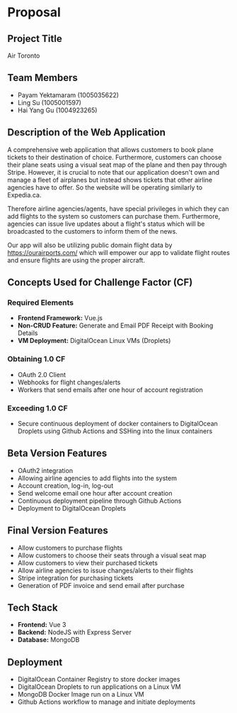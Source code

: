 # Proposal 

## Project Title

Air Toronto
## Team Members

- Payam Yektamaram (1005035622)
- Ling Su (1005001597)
- Hai Yang Gu (1004923265)

## Description of the Web Application

A comprehensive web application that allows customers to book plane tickets to their destination of choice. Furthermore, customers can choose their plane seats using a visual seat map of the plane and then pay through Stripe.
However, it is crucial to note that our application doesn't own and manage a fleet of airplanes but instead shows tickets that other airline agencies have to offer. So the website will be operating similarly to Expedia.ca.

Therefore airline agencies/agents, have special privileges in which they can add flights to the system so customers can purchase them. Furthermore, agencies can issue live updates about a  flight's status which will be broadcasted to the customers to inform them of the news.

Our app will also be utilizing public domain flight data by https://ourairports.com/ which will empower our app to validate flight routes and ensure flights are using the proper aircraft.

## Concepts Used for Challenge Factor (CF)

### Required Elements
- **Frontend Framework:** Vue.js
- **Non-CRUD Feature:** Generate and Email PDF Receipt with Booking Details
- **VM Deployment:** DigitalOcean Linux VMs (Droplets) 
  
### Obtaining 1.0 CF
- OAuth 2.0 Client
- Webhooks for flight changes/alerts
- Workers that send emails after one hour of account registration
### Exceeding 1.0 CF

- Secure continuous deployment of docker containers to DigitalOcean Droplets using Github Actions and SSHing into the linux containers

## Beta Version Features

- OAuth2 integration
- Allowing airline agencies to add flights into the system
- Account creation, log-in, log-out
- Send welcome email one hour after account creation
- Continuous deployment pipeline through Github Actions
- Deployment to DigitalOcean Droplets
## Final Version Features

- Allow customers to purchase flights
- Allow customers to choose their seats through a visual seat map
- Allow customers to view their purchased tickets
- Allow airline agencies to issue changes/alerts to their flights
- Stripe integration for purchasing tickets
- Generation of PDF invoice and send email after purchase
## Tech Stack

- **Frontend:** Vue 3
- **Backend:** NodeJS with Express Server
- **Database:** MongoDB
  
## Deployment

-  DigitalOcean Container Registry to store docker images
-  DigitalOcean Droplets to run applications on a Linux VM 
-  MongoDB Docker Image run on a Linux VM
-  Github Actions workflow to manage and initiate deployments

